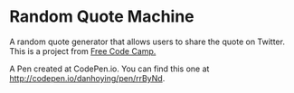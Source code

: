 # Random Quote Machine

A random quote generator that allows users to share the quote on Twitter. This is a project from [Free Code Camp.](https://www.freecodecamp.com/challenges/build-a-random-quote-machine)

A Pen created at CodePen.io. You can find this one at http://codepen.io/danhoying/pen/rrByNd.